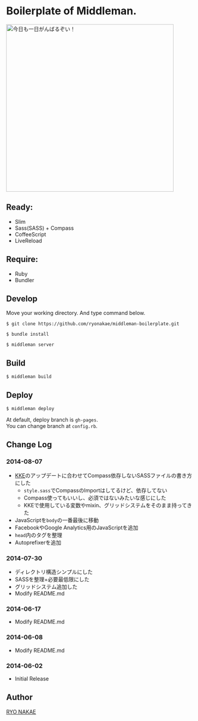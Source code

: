 # Boilerplate of Middleman.

<img src="http://f.cl.ly/items/00201Z12410h1W2N0r2j/%E5%86%99%E7%9C%9F%202014-06-07%2022%2011%2032_1.png" width="450" alt="今日も一日がんばるぞい！">


## Ready:

* Slim
* Sass(SASS) + Compass
* CoffeeScript
* LiveReload


## Require:

* Ruby
* Bundler



## Develop

Move your working directory. And type command below.

    $ git clone https://github.com/ryonakae/middleman-boilerplate.git

    $ bundle install

    $ middleman server


## Build

    $ middleman build


## Deploy

    $ middleman deploy

At default, deploy branch is `gh-pages`.  
You can change branch at `config.rb`.


## Change Log

### 2014-08-07

* [KKE](https://github.com/ryonakae/kke)のアップデートに合わせてCompass依存しないSASSファイルの書き方にした
  *  `style.sass`でCompassのImportはしてるけど、依存してない
  * Compass使ってもいいし、必須ではないみたいな感じにした
  * KKEで使用している変数やmixin、グリッドシステムをそのまま持ってきた  
* JavaScriptを`body`の一番最後に移動
* FacebookやGoogle Analytics用のJavaScriptを追加
* `head`内のタグを整理
* Autoprefixerを追加

### 2014-07-30

* ディレクトリ構造シンプルにした
* SASSを整理+必要最低限にした
* グリッドシステム追加した
* Modify README.md

### 2014-06-17

* Modify README.md

### 2014-06-08

* Modify README.md

### 2014-06-02

* Initial Release


## Author

[RYO NAKAE](http://brdr.jp)